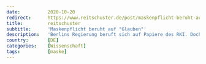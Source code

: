 ```yaml
---
date:          2020-10-20
redirect:      https://www.reitschuster.de/post/maskenpflicht-beruht-auf-glauben/
title:         reitschuster
subtitle:      'Maskenpflicht beruht auf "Glauben"'
description:   'Berlins Regierung beruft sich auf Papiere des RKI. Doch in denen werden Studien zitiert, die just die Nutzlosigkeit von Masken nachweisen.'
country:       [DE]
categories:    [Wissenschaft]
tags:          [maske]
---
```

